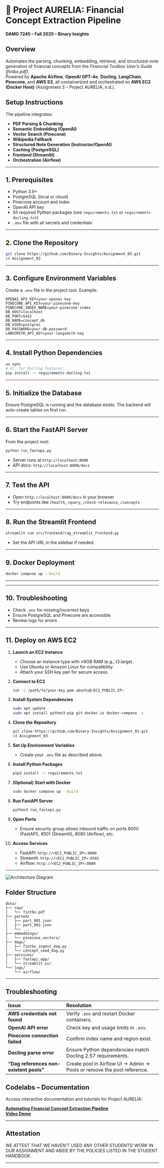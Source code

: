 # 🧠 Project AURELIA: Financial Concept Extraction Pipeline  
**DAMG 7245 – Fall 2025 – Binary Insights**

## Overview
Automates the parsing, chunking, embedding, retrieval, and structured-note generation of financial concepts from the *Financial Toolbox User’s Guide (fintbx.pdf)*.  
Powered by **Apache Airflow**, **OpenAI GPT-4o**, **Docling**, **LangChain**, **Pinecone**, and **AWS S3**, all containerized and orchestrated on **AWS EC2 (Docker Host)** (Assignment 3 – Project AURELIA, n.d.).

## Setup Instructions

The pipeline integrates:
- **PDF Parsing & Chunking**
- **Semantic Embedding (OpenAI)**
- **Vector Search (Pinecone)**
- **Wikipedia Fallback**
- **Structured Note Generation (Instructor/OpenAI)**
- **Caching (PostgreSQL)**
- **Frontend (Streamlit)**
- **Orchestration (Airflow)**

---

## 1. Prerequisites
- Python 3.9+
- PostgreSQL (local or cloud)
- Pinecone account and index
- OpenAI API key
- All required Python packages (see `requirements.txt` or `requirements-docling.txt`)
- `.env` file with all secrets and credentials

---

## 2. Clone the Repository
```bash
git clone https://github.com/Binary-Insights/Assignment_03.git
cd Assignment_03
```

---

## 3. Configure Environment Variables
Create a `.env` file in the project root. Example:
```env
OPENAI_API_KEY=your-openai-key
PINECONE_API_KEY=your-pinecone-key
PINECONE_INDEX_NAME=your-pinecone-index
DB_HOST=localhost
DB_PORT=5432
DB_NAME=concept_db
DB_USER=postgres
DB_PASSWORD=your-db-password
LANGSMITH_API_KEY=your-langsmith-key
```

---

## 4. Install Python Dependencies
```bash
uv sync
# Or, for Docling features:
pip install -r requirements-docling.txt
```

---

## 5. Initialize the Database
Ensure PostgreSQL is running and the database exists. The backend will auto-create tables on first run.

---

## 6. Start the FastAPI Server
From the project root:
```bash
python run_fastapi.py
```
- Server runs at `http://localhost:8000`
- API docs: `http://localhost:8000/docs`

---

## 7. Test the API
- Open `http://localhost:8000/docs` in your browser
- Try endpoints like `/health`, `/query`, `/check-relevance`, `/concepts`

---

## 8. Run the Streamlit Frontend
```bash
streamlit run src/frontend/rag_streamlit_frontend.py
```
- Set the API URL in the sidebar if needed.

---

## 9. Docker Deployment
```bash
docker compose up --build
```

---


---

## 10. Troubleshooting
- Check `.env` for missing/incorrect keys
- Ensure PostgreSQL and Pinecone are accessible
- Review logs for errors

---

## 11. Deploy on AWS EC2

1. **Launch an EC2 Instance**
	- Choose an instance type with ≥8GB RAM (e.g., t3.large).
	- Use Ubuntu or Amazon Linux for compatibility.
	- Attach your SSH key pair for secure access.

2. **Connect to EC2**
	```bash
	ssh -i /path/to/your-key.pem ubuntu@<EC2_PUBLIC_IP>
	```

3. **Install System Dependencies**
	```bash
	sudo apt update
	sudo apt install python3-pip git docker.io docker-compose -y
	```

4. **Clone the Repository**
	```bash
	git clone https://github.com/Binary-Insights/Assignment_03.git
	cd Assignment_03
	```

5. **Set Up Environment Variables**
	- Create your `.env` file as described above.

6. **Install Python Packages**
	```bash
	pip3 install -r requirements.txt
	```

7. **(Optional) Start with Docker**
	```bash
	sudo docker compose up --build
	```

8. **Run FastAPI Server**
	```bash
	python3 run_fastapi.py
	```

9. **Open Ports**
	- Ensure security group allows inbound traffic on ports 8000 (FastAPI), 8501 (Streamlit), 8080 (Airflow), etc.

10. **Access Services**
	 - FastAPI: `http://<EC2_PUBLIC_IP>:8000`
	 - Streamlit: `http://<EC2_PUBLIC_IP>:8501`
	 - Airflow: `http://<EC2_PUBLIC_IP>:8080`

---


![Architecture Diagram](setup/architecture_diagram.png)

## Folder Structure
```
data/
├── raw/
│   └── fintbx.pdf
├── parsed/
│   ├── part_001.json
│   ├── part_002.json
│   └── ...
├── embeddings/
│   └── pinecone_vectors/
├── dags/
│   ├── fintbx_ingest_dag.py
│   └── concept_seed_dag.py
├── services/
│   ├── fastapi_app/
│   └── streamlit_ui/
└── logs/
    └── airflow/
```

---

## Troubleshooting
| Issue | Resolution |
|:--|:--|
| **AWS credentials not found** | Verify `.env` and restart Docker containers. |
| **OpenAI API error** | Check key and usage limits in `.env`. |
| **Pinecone connection failed** | Confirm index name and region exist. |
| **Docling parse error** | Ensure Python dependencies match Docling 2.57 requirements. |
| **“Dag references non-existent pools”** | Create pool in Airflow UI → Admin → Pools or remove the pool reference. |


## Codelabs – Documentation
Access interactive documentation and tutorials for Project AURELIA:

[**Automating Financial Concept Extraction Pipeline**](https://codelabs-preview.appspot.com/?file_id=11KEFuXQkCkHAY6lqDIBsLace-moi5qR07OULxfLJguw#7)  
[**Video Demo**](https://drive.google.com/file/d/1swWunkqs5XKwevfJgRsEdYzTySKmG8Kz/view?usp=sharing)

---

## Attestation
WE ATTEST THAT WE HAVEN’T USED ANY OTHER STUDENTS’ WORK IN OUR ASSIGNMENT AND ABIDE BY THE POLICIES LISTED IN THE STUDENT HANDBOOK.

---






